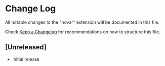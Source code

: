 # Change Log
All notable changes to the "novar" extension will be documented in this file.

Check [Keep a Changelog](http://keepachangelog.com/) for recommendations on how to structure this file.

## [Unreleased]
- Initial release